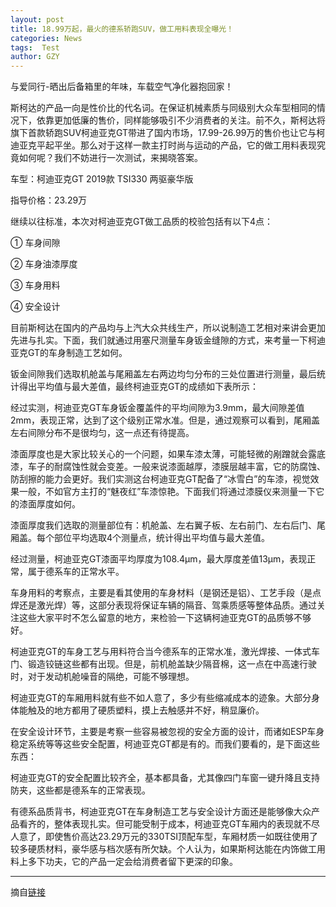 ```yaml
---
layout: post
title: 18.99万起，最火的德系轿跑SUV，做工用料表现全曝光！
categories: News
tags:  Test
author: GZY
---
```


与爱同行-晒出后备箱里的年味，车载空气净化器抱回家！

斯柯达的产品一向是性价比的代名词。在保证机械素质与同级别大众车型相同的情况下，依靠更加低廉的售价，同样能够吸引不少消费者的关注。前不久，斯柯达将旗下首款轿跑SUV柯迪亚克GT带进了国内市场，17.99-26.99万的售价也让它与柯迪亚克平起平坐。那么对于这样一款主打时尚与运动的产品，它的做工用料表现究竟如何呢？我们不妨进行一次测试，来揭晓答案。

车型：柯迪亚克GT 2019款 TSI330 两驱豪华版

指导价格：23.29万

继续以往标准，本次对柯迪亚克GT做工品质的校验包括有以下4点：

① 车身间隙

② 车身油漆厚度

③ 车身用料

④ 安全设计

目前斯柯达在国内的产品均与上汽大众共线生产，所以说制造工艺相对来讲会更加先进与扎实。下面，我们就通过用塞尺测量车身钣金缝隙的方式，来考量一下柯迪亚克GT的车身制造工艺如何。

钣金间隙我们选取机舱盖与尾厢盖左右两边均匀分布的三处位置进行测量，最后统计得出平均值与最大差值，最终柯迪亚克GT的成绩如下表所示：

经过实测，柯迪亚克GT车身钣金覆盖件的平均间隙为3.9mm，最大间隙差值2mm，表现正常，达到了这个级别正常水准。但是，通过观察可以看到，尾厢盖左右间隙分布不是很均匀，这一点还有待提高。

漆面厚度也是大家比较关心的一个问题，如果车漆太薄，可能轻微的剐蹭就会露底漆，车子的耐腐蚀性就会变差。一般来说漆面越厚，漆膜层越丰富，它的防腐蚀、防刮擦的能力会更好。我们实测这台柯迪亚克GT配备了“冰雪白”的车漆，视觉效果一般，不如官方主打的“魅夜红”车漆惊艳。下面我们将通过漆膜仪来测量一下它的漆面厚度如何。

漆面厚度我们选取的测量部位有：机舱盖、左右翼子板、左右前门、左右后门、尾厢盖。每个部位平均选取4个测量点，统计得出平均值与最大差值。

经过测量，柯迪亚克GT漆面平均厚度为108.4μm，最大厚度差值13μm，表现正常，属于德系车的正常水平。

车身用料的考察点，主要是看其使用的车身材料（是钢还是铝）、工艺手段（是点焊还是激光焊）等，这部分表现将保证车辆的隔音、驾乘质感等整体品质。通过关注这些大家平时不怎么留意的地方，来检验一下这辆柯迪亚克GT的品质够不够好。

柯迪亚克GT的车身工艺与用料符合当今德系车的正常水准，激光焊接、一体式车门、锻造铰链这些都有出现。但是，前机舱盖缺少隔音棉，这一点在中高速行驶时，对于发动机舱噪音的隔绝，可能不够理想。

柯迪亚克GT的车厢用料就有些不如人意了，多少有些缩减成本的迹象。大部分身体能触及的地方都用了硬质塑料，摸上去触感并不好，稍显廉价。

在安全设计环节，主要是考察一些容易被忽视的安全方面的设计，而诸如ESP车身稳定系统等等这些安全配置，柯迪亚克GT都是有的。而我们要看的，是下面这些东西：

柯迪亚克GT的安全配置比较齐全，基本都具备，尤其像四门车窗一键升降且支持防夹，这些都是德系车的正常表现。

有德系品质背书，柯迪亚克GT在车身制造工艺与安全设计方面还是能够像大众产品看齐的，整体表现扎实。但可能受制于成本，柯迪亚克GT车厢内的表现就不尽人意了，即使售价高达23.29万元的330TSI顶配车型，车厢材质一如既往使用了较多硬质材料，豪华感与档次感有所欠缺。个人认为，如果斯柯达能在内饰做工用料上多下功夫，它的产品一定会给消费者留下更深的印象。

*****

摘自[链接](http://new.qq.com/omn/20190131/20190131B08KVW.html)